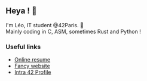 ## Heya ! 👋

I'm Léo, IT student @42Paris. 🌱  
Mainly coding in C, ASM, sometimes Rust and Python !

### Useful links
- [Online resume](https://0x050f.github.io/markdown-cv/)
- [Fancy website](https://0x050f.github.io/)
- [Intra 42 Profile](https://profile.intra.42.fr/users/lmartin)
